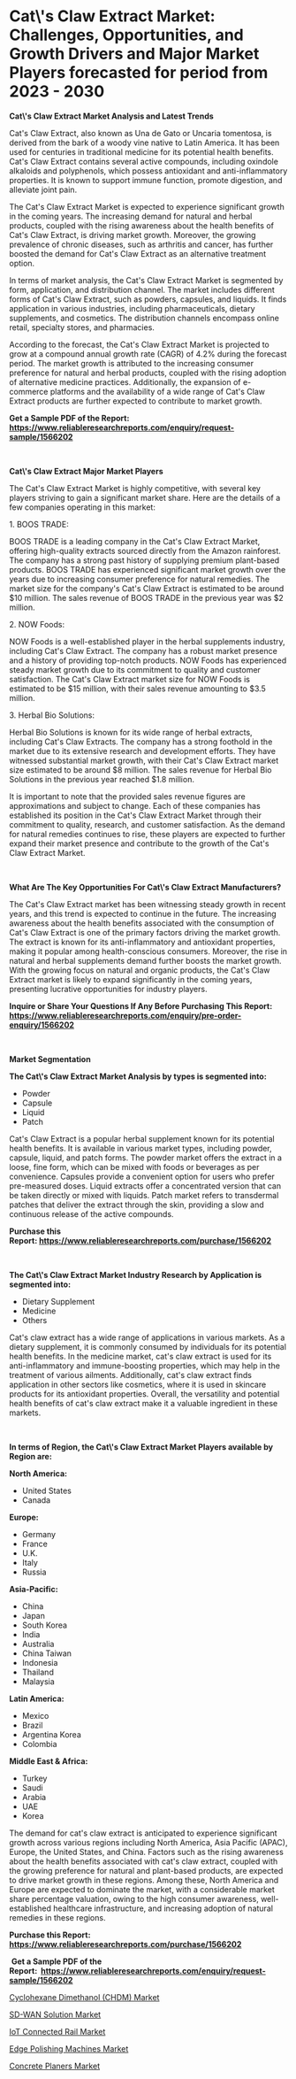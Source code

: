 <p><h1>Cat\'s Claw Extract Market: Challenges, Opportunities, and Growth Drivers and Major Market Players forecasted for period from 2023 - 2030</h1></p><p><strong>Cat\'s Claw Extract Market Analysis and Latest Trends</strong></p>
<p><p>Cat's Claw Extract, also known as Una de Gato or Uncaria tomentosa, is derived from the bark of a woody vine native to Latin America. It has been used for centuries in traditional medicine for its potential health benefits. Cat's Claw Extract contains several active compounds, including oxindole alkaloids and polyphenols, which possess antioxidant and anti-inflammatory properties. It is known to support immune function, promote digestion, and alleviate joint pain.</p><p>The Cat's Claw Extract Market is expected to experience significant growth in the coming years. The increasing demand for natural and herbal products, coupled with the rising awareness about the health benefits of Cat's Claw Extract, is driving market growth. Moreover, the growing prevalence of chronic diseases, such as arthritis and cancer, has further boosted the demand for Cat's Claw Extract as an alternative treatment option.</p><p>In terms of market analysis, the Cat's Claw Extract Market is segmented by form, application, and distribution channel. The market includes different forms of Cat's Claw Extract, such as powders, capsules, and liquids. It finds application in various industries, including pharmaceuticals, dietary supplements, and cosmetics. The distribution channels encompass online retail, specialty stores, and pharmacies.</p><p>According to the forecast, the Cat's Claw Extract Market is projected to grow at a compound annual growth rate (CAGR) of 4.2% during the forecast period. The market growth is attributed to the increasing consumer preference for natural and herbal products, coupled with the rising adoption of alternative medicine practices. Additionally, the expansion of e-commerce platforms and the availability of a wide range of Cat's Claw Extract products are further expected to contribute to market growth.</p></p>
<p><strong>Get a Sample PDF of the Report:&nbsp; <a href="https://www.reliableresearchreports.com/enquiry/request-sample/1566202">https://www.reliableresearchreports.com/enquiry/request-sample/1566202</a></strong></p>
<p>&nbsp;</p>
<p><strong>Cat\'s Claw Extract Major Market Players</strong></p>
<p><p>The Cat's Claw Extract Market is highly competitive, with several key players striving to gain a significant market share. Here are the details of a few companies operating in this market:</p><p>1. BOOS TRADE:</p><p>BOOS TRADE is a leading company in the Cat's Claw Extract Market, offering high-quality extracts sourced directly from the Amazon rainforest. The company has a strong past history of supplying premium plant-based products. BOOS TRADE has experienced significant market growth over the years due to increasing consumer preference for natural remedies. The market size for the company's Cat's Claw Extract is estimated to be around $10 million. The sales revenue of BOOS TRADE in the previous year was $2 million.</p><p>2. NOW Foods:</p><p>NOW Foods is a well-established player in the herbal supplements industry, including Cat's Claw Extract. The company has a robust market presence and a history of providing top-notch products. NOW Foods has experienced steady market growth due to its commitment to quality and customer satisfaction. The Cat's Claw Extract market size for NOW Foods is estimated to be $15 million, with their sales revenue amounting to $3.5 million.</p><p>3. Herbal Bio Solutions:</p><p>Herbal Bio Solutions is known for its wide range of herbal extracts, including Cat's Claw Extracts. The company has a strong foothold in the market due to its extensive research and development efforts. They have witnessed substantial market growth, with their Cat's Claw Extract market size estimated to be around $8 million. The sales revenue for Herbal Bio Solutions in the previous year reached $1.8 million.</p><p>It is important to note that the provided sales revenue figures are approximations and subject to change. Each of these companies has established its position in the Cat's Claw Extract Market through their commitment to quality, research, and customer satisfaction. As the demand for natural remedies continues to rise, these players are expected to further expand their market presence and contribute to the growth of the Cat's Claw Extract Market.</p></p>
<p>&nbsp;</p>
<p><strong>What Are The Key Opportunities For Cat\'s Claw Extract Manufacturers?</strong></p>
<p><p>The Cat's Claw Extract market has been witnessing steady growth in recent years, and this trend is expected to continue in the future. The increasing awareness about the health benefits associated with the consumption of Cat's Claw Extract is one of the primary factors driving the market growth. The extract is known for its anti-inflammatory and antioxidant properties, making it popular among health-conscious consumers. Moreover, the rise in natural and herbal supplements demand further boosts the market growth. With the growing focus on natural and organic products, the Cat's Claw Extract market is likely to expand significantly in the coming years, presenting lucrative opportunities for industry players.</p></p>
<p><strong>Inquire or Share Your Questions If Any Before Purchasing This Report: <a href="https://www.reliableresearchreports.com/enquiry/pre-order-enquiry/1566202">https://www.reliableresearchreports.com/enquiry/pre-order-enquiry/1566202</a></strong></p>
<p>&nbsp;</p>
<p><strong>Market Segmentation</strong></p>
<p><strong>The Cat\'s Claw Extract Market Analysis by types is segmented into:</strong></p>
<p><ul><li>Powder</li><li>Capsule</li><li>Liquid</li><li>Patch</li></ul></p>
<p><p>Cat's Claw Extract is a popular herbal supplement known for its potential health benefits. It is available in various market types, including powder, capsule, liquid, and patch forms. The powder market offers the extract in a loose, fine form, which can be mixed with foods or beverages as per convenience. Capsules provide a convenient option for users who prefer pre-measured doses. Liquid extracts offer a concentrated version that can be taken directly or mixed with liquids. Patch market refers to transdermal patches that deliver the extract through the skin, providing a slow and continuous release of the active compounds.</p></p>
<p><strong>Purchase this Report:&nbsp;<a href="https://www.reliableresearchreports.com/purchase/1566202">https://www.reliableresearchreports.com/purchase/1566202</a></strong></p>
<p>&nbsp;</p>
<p><strong>The Cat\'s Claw Extract Market Industry Research by Application is segmented into:</strong></p>
<p><ul><li>Dietary Supplement</li><li>Medicine</li><li>Others</li></ul></p>
<p><p>Cat's claw extract has a wide range of applications in various markets. As a dietary supplement, it is commonly consumed by individuals for its potential health benefits. In the medicine market, cat's claw extract is used for its anti-inflammatory and immune-boosting properties, which may help in the treatment of various ailments. Additionally, cat's claw extract finds application in other sectors like cosmetics, where it is used in skincare products for its antioxidant properties. Overall, the versatility and potential health benefits of cat's claw extract make it a valuable ingredient in these markets.</p></p>
<p>&nbsp;</p>
<p><strong>In terms of Region, the Cat\'s Claw Extract Market Players available by Region are:</strong></p>
<p>
    <p> <strong> North America: </strong>
        <ul>
            <li>United States</li>
            <li>Canada</li>
        </ul>
        </p> 
    <p> <strong> Europe: </strong>
        <ul>
            <li>Germany</li>
            <li>France</li>
            <li>U.K.</li>
            <li>Italy</li>
            <li>Russia</li>
        </ul>
        </p> 
    <p> <strong> Asia-Pacific: </strong>
        <ul>
            <li>China</li>
            <li>Japan</li>
            <li>South Korea</li>
            <li>India</li>
            <li>Australia</li>
            <li>China Taiwan</li>
            <li>Indonesia</li>
            <li>Thailand</li>
            <li>Malaysia</li>
        </ul>
        </p> 
    <p> <strong> Latin America: </strong>
        <ul>
            <li>Mexico</li>
            <li>Brazil</li>
            <li>Argentina Korea</li>
            <li>Colombia</li>
        </ul>
        </p> 
    <p> <strong> Middle East & Africa: </strong>
        <ul>
            <li>Turkey</li>
            <li>Saudi</li>
            <li>Arabia</li>
            <li>UAE</li>
            <li>Korea</li>
        </ul>
    </p>
    </p>
<p><p>The demand for cat's claw extract is anticipated to experience significant growth across various regions including North America, Asia Pacific (APAC), Europe, the United States, and China. Factors such as the rising awareness about the health benefits associated with cat's claw extract, coupled with the growing preference for natural and plant-based products, are expected to drive market growth in these regions. Among these, North America and Europe are expected to dominate the market, with a considerable market share percentage valuation, owing to the high consumer awareness, well-established healthcare infrastructure, and increasing adoption of natural remedies in these regions.</p></p>
<p><strong>Purchase this Report: <a href="https://www.reliableresearchreports.com/purchase/1566202">https://www.reliableresearchreports.com/purchase/1566202</a></strong></p>
<p>&nbsp;<strong>Get a Sample PDF of the Report:&nbsp;&nbsp;<a href="https://www.reliableresearchreports.com/enquiry/request-sample/1566202">https://www.reliableresearchreports.com/enquiry/request-sample/1566202</a></strong></p>
<p><strong></strong></p>
<p><p><a href="https://www.linkedin.com/pulse/cyclohexane-dimethanol-chdm-market-challenges-cmw4e/">Cyclohexane Dimethanol (CHDM) Market</a></p><p><a href="https://www.linkedin.com/pulse/sd-wan-solution-market-share-amp-new-trends-analysis-report-mnbqe/">SD-WAN Solution Market</a></p><p><a href="https://www.linkedin.com/pulse/iot-connected-rail-market-size-share-amp-trends-analysis-report-ajxge/">IoT Connected Rail Market</a></p><p><a href="https://medium.com/@christopherbennett19/edge-polishing-machines-market-size-growth-forecast-2023-2030-d0c26622012f">Edge Polishing Machines Market</a></p><p><a href="https://medium.com/@brandonramos59/concrete-planers-market-size-growth-forecast-2023-2030-2b7771ea8cfa">Concrete Planers Market</a></p></p>